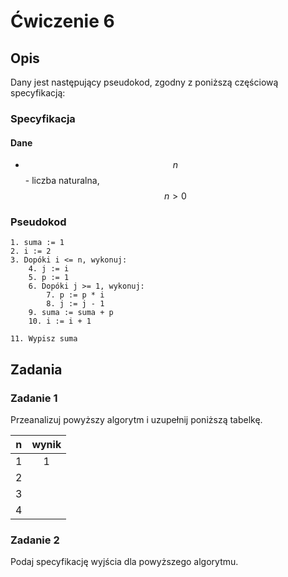 # Ćwiczenie 6

## Opis

Dany jest następujący pseudokod, zgodny z poniższą częściową specyfikacją:

### Specyfikacja

#### Dane

* $$n$$ - liczba naturalna, $$n>0$$ 

### Pseudokod

```
1. suma := 1
2. i := 2
3. Dopóki i <= n, wykonuj:
    4. j := i
    5. p := 1
    6. Dopóki j >= 1, wykonuj:
        7. p := p * i
        8. j := j - 1
    9. suma := suma + p
    10. i := i + 1
    
11. Wypisz suma
```

## Zadania

### Zadanie 1

Przeanalizuj powyższy algorytm i uzupełnij poniższą tabelkę.

|  n  | wynik |
| :-: | :---: |
|  1  |   1   |
|  2  |       |
|  3  |       |
|  4  |       |

### Zadanie 2

Podaj specyfikację wyjścia dla powyższego algorytmu.